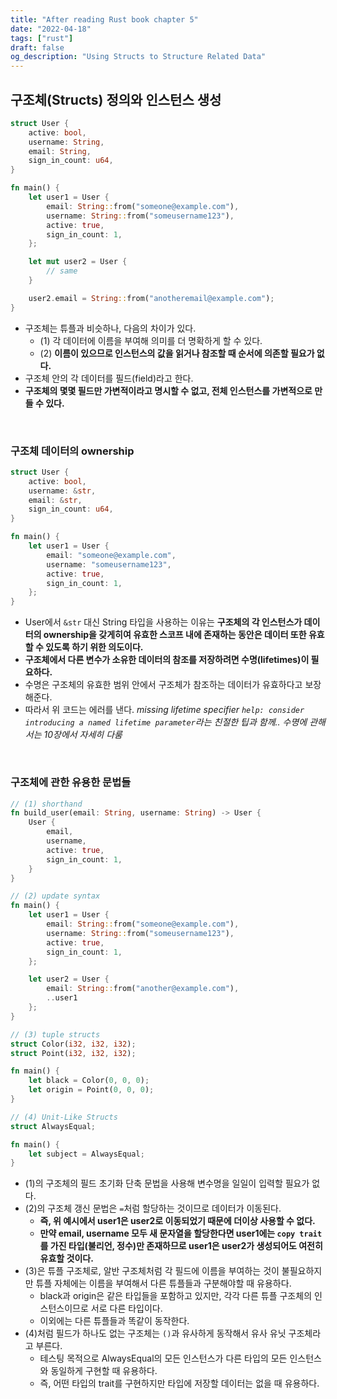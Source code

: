 ```yaml
---
title: "After reading Rust book chapter 5"
date: "2022-04-18"
tags: ["rust"]
draft: false
og_description: "Using Structs to Structure Related Data"
---
```


## 구조체(Structs) 정의와 인스턴스 생성

```rust
struct User {
    active: bool,
    username: String,
    email: String,
    sign_in_count: u64,
}
```

```rust
fn main() {
    let user1 = User {
        email: String::from("someone@example.com"),
        username: String::from("someusername123"),
        active: true,
        sign_in_count: 1,
    };

    let mut user2 = User {
        // same
    }

    user2.email = String::from("anotheremail@example.com");
}
```

- 구조체는 튜플과 비슷하나, 다음의 차이가 있다.
  - (1) 각 데이터에 이름을 부여해 의미를 더 명확하게 할 수 있다.
  - (2) **이름이 있으므로 인스턴스의 값을 읽거나 참조할 때 순서에 의존할 필요가 없다.**
- 구조체 안의 각 데이터를 필드(field)라고 한다.
- **구조체의 몇몇 필드만 가변적이라고 명시할 수 없고, 전체 인스턴스를 가변적으로 만들 수 있다.**

<br />

### 구조체 데이터의 ownership

```rust
struct User {
    active: bool,
    username: &str,
    email: &str,
    sign_in_count: u64,
}

fn main() {
    let user1 = User {
        email: "someone@example.com",
        username: "someusername123",
        active: true,
        sign_in_count: 1,
    };
}
```

- User에서 `&str` 대신 String 타입을 사용하는 이유는 **구조체의 각 인스턴스가 데이터의 ownership을 갖게히여 유효한 스코프 내에 존재하는 동안은 데이터 또한 유효할 수 있도록 하기 위한 의도이다.**
- **구조체에서 다른 변수가 소유한 데이터의 참조를 저장하려면 수명(lifetimes)이 필요하다.**
- 수명은 구조체의 유효한 범위 안에서 구조체가 참조하는 데이터가 유효하다고 보장해준다.
- 따라서 위 코드는 에러를 낸다. _missing lifetime specifier_
  _`help: consider introducing a named lifetime parameter`라는 친절한 팁과 함께.._
  _수명에 관해서는 10장에서 자세히 다룸_

<br />

### 구조체에 관한 유용한 문법들

```rust
// (1) shorthand
fn build_user(email: String, username: String) -> User {
    User {
        email,
        username,
        active: true,
        sign_in_count: 1,
    }
}

// (2) update syntax
fn main() {
    let user1 = User {
        email: String::from("someone@example.com"),
        username: String::from("someusername123"),
        active: true,
        sign_in_count: 1,
    };

    let user2 = User {
        email: String::from("another@example.com"),
        ..user1
    };
}

// (3) tuple structs
struct Color(i32, i32, i32);
struct Point(i32, i32, i32);

fn main() {
    let black = Color(0, 0, 0);
    let origin = Point(0, 0, 0);
}

// (4) Unit-Like Structs
struct AlwaysEqual;

fn main() {
    let subject = AlwaysEqual;
}
```

- (1)의 구조체의 필드 초기화 단축 문법을 사용해 변수명을 일일이 입력할 필요가 없다.
- (2)의 구조체 갱신 문법은 `=`처럼 할당하는 것이므로 데이터가 이동된다.
  - **즉, 위 예시에서 user1은 user2로 이동되었기 때문에 더이상 사용할 수 없다.**
  - **만약 email, username 모두 새 문자열을 할당한다면 user1에는 `copy trait`를 가진 타입(불리언, 정수)만 존재하므로 user1은 user2가 생성되어도 여전히 유효할 것이다.**
- (3)은 튜플 구조체로, 알반 구조체처럼 각 필드에 이름을 부여하는 것이 불필요하지만 튜플 자체에는 이름을 부여해서 다른 튜플들과 구분해야할 때 유용하다.
  - black과 origin은 같은 타입들을 포함하고 있지만, 각각 다른 튜플 구조체의 인스턴스이므로 서로 다른 타입이다.
  - 이외에는 다른 튜플들과 똑같이 동작한다.
- (4)처럼 필드가 하나도 없는 구조체는 `()`과 유사하게 동작해서 유사 유닛 구조체라고 부른다.
  - 테스팅 목적으로 AlwaysEqual의 모든 인스턴스가 다른 타입의 모든 인스턴스와 동일하게 구현할 때 유용하다.
  - 즉, 어떤 타입의 trait를 구현하지만 타입에 저장할 데이터는 없을 때 유용하다.
